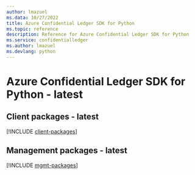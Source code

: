 ```yaml
---
author: lmazuel
ms.data: 10/27/2022
title: Azure Confidential Ledger SDK for Python
ms.topic: reference
description: Reference for Azure Confidential Ledger SDK for Python
ms.service: confidentialledger
ms.author: lmazuel
ms.devlang: python
---
```

# Azure Confidential Ledger SDK for Python - latest

## Client packages - latest
[!INCLUDE [client-packages](confidential-ledger-client-index.md)]
## Management packages - latest
[!INCLUDE [mgmt-packages](confidential-ledger-mgmt-index.md)]
